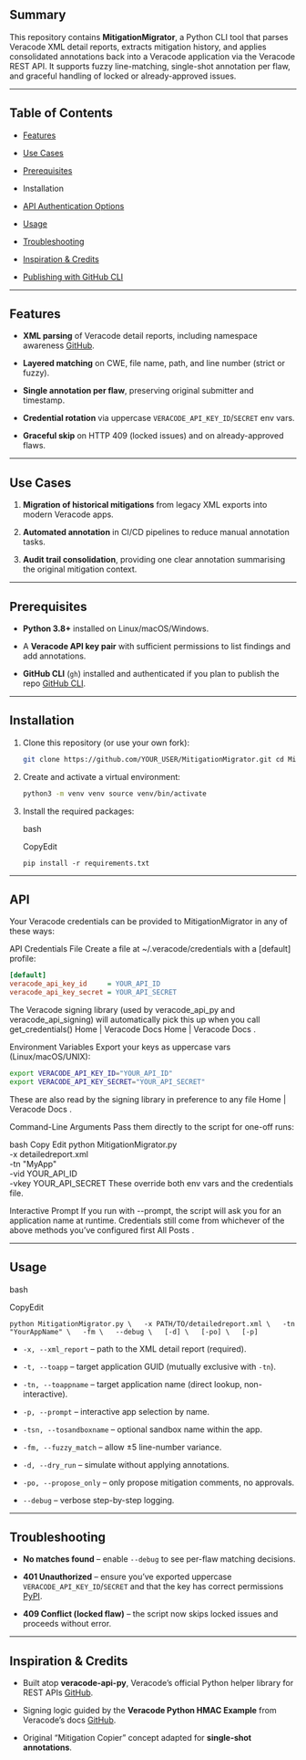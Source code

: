 ## Summary

This repository contains **MitigationMigrator**, a Python CLI tool that parses Veracode XML detail reports, extracts mitigation history, and applies consolidated annotations back into a Veracode application via the Veracode REST API. It supports fuzzy line-matching, single-shot annotation per flaw, and graceful handling of locked or already-approved issues.

---

## Table of Contents

- [Features](#features)
    
- [Use Cases](#use-cases)
    
- [Prerequisites](#prerequisites)
    
- Installation
    
- [API Authentication Options](#API)
    
- [Usage](#usage)
    
- [Troubleshooting](#troubleshooting)
    
- [Inspiration & Credits](#inspiration--credits)
    
- [Publishing with GitHub CLI](#publishing-with-github-cli)
    

---

## Features

- **XML parsing** of Veracode detail reports, including namespace awareness [GitHub](https://github.com/veracode/veracode-api-py?utm_source=chatgpt.com).
    
- **Layered matching** on CWE, file name, path, and line number (strict or fuzzy).
    
- **Single annotation per flaw**, preserving original submitter and timestamp.
    
- **Credential rotation** via uppercase `VERACODE_API_KEY_ID`/`SECRET` env vars.
    
- **Graceful skip** on HTTP 409 (locked issues) and on already-approved flaws.
    

---

## Use Cases

1. **Migration of historical mitigations** from legacy XML exports into modern Veracode apps.
    
2. **Automated annotation** in CI/CD pipelines to reduce manual annotation tasks.
    
3. **Audit trail consolidation**, providing one clear annotation summarising the original mitigation context.
    

---

## Prerequisites

- **Python 3.8+** installed on Linux/macOS/Windows.
    
- A **Veracode API key pair** with sufficient permissions to list findings and add annotations.
    
- **GitHub CLI** (`gh`) installed and authenticated if you plan to publish the repo [GitHub CLI](https://cli.github.com/manual/gh_repo_create?utm_source=chatgpt.com).
    

---

## Installation

1. Clone this repository (or use your own fork):
    
    ``` bash
    git clone https://github.com/YOUR_USER/MitigationMigrator.git cd MitigationMigrator
    ```
2. Create and activate a virtual environment:
    
    ``` bash
    python3 -m venv venv source venv/bin/activate
    ```
3. Install the required packages:
    
    bash
    
    CopyEdit
    
    `pip install -r requirements.txt`
    

---

## API 
	
Your Veracode credentials can be provided to MitigationMigrator in any of these ways:

API Credentials File
Create a file at ~/.veracode/credentials with a [default] profile:

``` ini
[default]
veracode_api_key_id     = YOUR_API_ID
veracode_api_key_secret = YOUR_API_SECRET
```

The Veracode signing library (used by veracode_api_py and veracode_api_signing) will automatically pick this up when you call get_credentials() 
Home | Veracode Docs
Home | Veracode Docs
.

Environment Variables
Export your keys as uppercase vars (Linux/macOS/UNIX):

``` bash
export VERACODE_API_KEY_ID="YOUR_API_ID"
export VERACODE_API_KEY_SECRET="YOUR_API_SECRET"
```

These are also read by the signing library in preference to any file 
Home | Veracode Docs
.

Command-Line Arguments
Pass them directly to the script for one-off runs:

bash
Copy
Edit
python MitigationMigrator.py \
  -x detailedreport.xml \
  -tn "MyApp" \
  -vid YOUR_API_ID \
  -vkey YOUR_API_SECRET
These override both env vars and the credentials file.

Interactive Prompt
If you run with --prompt, the script will ask you for an application name at runtime. Credentials still come from whichever of the above methods you’ve configured first 
All Posts
.


    

---

## Usage

bash

CopyEdit

`python MitigationMigrator.py \   -x PATH/TO/detailedreport.xml \   -tn "YourAppName" \   -fm \   --debug \   [-d] \   [-po] \   [-p]`

- `-x, --xml_report` – path to the XML detail report (required).
    
- `-t, --toapp` – target application GUID (mutually exclusive with `-tn`).
    
- `-tn, --toappname` – target application name (direct lookup, non-interactive).
    
- `-p, --prompt` – interactive app selection by name.
    
- `-tsn, --tosandboxname` – optional sandbox name within the app.
    
- `-fm, --fuzzy_match` – allow ±5 line-number variance.
    
- `-d, --dry_run` – simulate without applying annotations.
    
- `-po, --propose_only` – only propose mitigation comments, no approvals.
    
- `--debug` – verbose step-by-step logging.
    

---

## Troubleshooting

- **No matches found** – enable `--debug` to see per-flaw matching decisions.
    
- **401 Unauthorized** – ensure you’ve exported uppercase `VERACODE_API_KEY_ID`/`SECRET` and that the key has correct permissions [PyPI](https://pypi.org/project/veracode-api-py/0.9.29/?utm_source=chatgpt.com).
    
- **409 Conflict (locked flaw)** – the script now skips locked issues and proceeds without error.
    

---

## Inspiration & Credits

- Built atop **veracode-api-py**, Veracode’s official Python helper library for REST APIs [GitHub](https://github.com/veracode/veracode-api-py?utm_source=chatgpt.com).
    
- Signing logic guided by the **Veracode Python HMAC Example** from Veracode’s docs [GitHub](https://github.com/veracode/veracode-python-hmac-example?utm_source=chatgpt.com).
    
- Original “Mitigation Copier” concept adapted for **single-shot annotations**.
